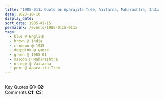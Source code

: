```yaml
---
title: "1985-011x Quote on Aparājitā Tree, Vaitarna, Maharashtra, India (year not sure)"
date: 2023-10-10
display_date: 
sort_date: 1985-01-15
permalink: /events/1985-0115-011x
tags:
  - blue @ English
  - brown @ India
  - crimson @ 1985
  - deeppink @ Quote
  - green @ 1985-01
  - maroon @ Maharashtra
  - orange @ Vaitarna
  - peru @ Aparajita Tree
---
```


<br>

<wave-list>
  <list-title color="DarkSeaGreen" width="55">Key Quotes</list-title>
  <list-item color="BlanchedAlmond" width="280"><b>Q1:</b> <i></i></list-item>
  <list-item color="Lavender" width="280"><b>Q2:</b> <i></i></list-item>
</wave-list>

<br>

<wave-list>
  <list-title color="DarkSeaGreen" width="55">Comments</list-title>
  <list-item color="BlanchedAlmond" width="280"><b>C1:</b> <i></i></list-item>
  <list-item color="Lavender" width="280"><b>C2:</b> <i></i></list-item>
</wave-list>